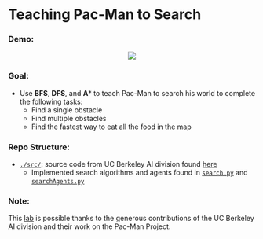 # Teaching Pac-Man to Search

### Demo:
<div style="text-align:center"><img src="./pacman.gif"/></div> 

### Goal:
* Use **BFS**, **DFS**, and **A*** to teach Pac-Man to search his world to complete the following tasks:
  * Find a single obstacle
  * Find multiple obstacles
  * Find the fastest way to eat all the food in the map

### Repo Structure:
* [`./src/`](./src/): source code from UC Berkeley AI division found [here](https://inst.eecs.berkeley.edu/~cs188/fa10/projects/search/search.html)
  * Implemented search algorithms and agents found in [`search.py`](./src/search.py) and [`searchAgents.py`](./src/searchAgents.py) 

### Note:
This [lab](https://inst.eecs.berkeley.edu/~cs188/fa10/projects/search/search.html) is possible thanks to the generous contributions of the UC Berkeley AI division and their work on the Pac-Man Project.
